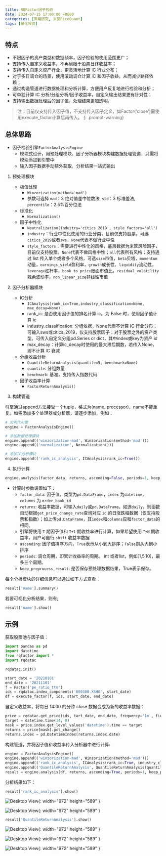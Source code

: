 ```yaml
---
title: RQFactor因子检验
date: 2024-07-15 17:00:00 +0800
categories: [策略研究, 米筐RiceQuant]
tags: [量化投资]
---
```


## 特点

- 不限因子的资产类型和数据频率，因子检验的使用范围更广；
- 支持传入自定义收益率，不再局限于股票日终收益率；
- 支持传入自定义资产行业，更灵活地计算 IC 行业分布；
- 对于多日调仓的场景，使用滚动调仓计算 IC 和因子收益，从而减少路径依赖；
- 通过构造管道进行数据处理和分析计算，方便用户反复地进行检验和分析；
- 可单独计算 IC 分析/分组分析/因子收益率，自定义输出结果更有针对性；
- 支持输出数据处理后的因子值，处理结果更加透明。

> 注：目前仅支持传入因子值，不支持传入因子定义，如Factor('close')需使用execute_factor计算后再传入。
{: .prompt-warning}

## 总体思路

- 因子检验引擎`FactorAnalysisEngine`
    - 模块式设计，用预处理模块，因子分析器模块构建数据处理管道，只需将模块添加到引擎中
    - 输入因子数据手动额外获取，分析结果一站式输出

1. 预处理模块
    - 极值处理
        - `Winzorization(method='mad')`
        - 参数可选择 `mad`：3 绝对值差中位数法, `std`：3 标准差法, `percentile`：2.5%百分位法
    - 标准化
        - `Normalization()`
    - 因子中性化
        - `Neutralization(industry='citics_2019', style_factors='all')`
        - `industry`：行业中性化使用的行业分类，目前仅支持股票。可选`citics_2019`或者`sws`，`None`代表不做行业中性
        - `style_factors`：需要进行中性化的风格，底层数据为米筐风险因子，目前仅支持股票。`None`代表不做风格中性；`all`代表所有风格；支持通过 list 传入单个或者多个风格，可选`size`市值，`beta`贝塔，`momentum`动量，`earnings_yield`盈利率，`growth`成长性，`liquidity`流动性，`leverage`杠杆率，`book_to_price`账面市值比，`residual_volatility`残余波动率，`non_linear_size`非线性市值

2. 因子分析器模块
    - IC分析
        - `ICAnalysis(rank_ic=True,industry_classification=None, max_decay=None)`
        - rank_ic: 是否使用因子值的排名计算 ic。为 False 时，使用因子值计算 ic
        - industry_classification: 分组依据，None代表不计算 IC 行业分布；可输入sws或citics_2019，仅支持股票因子；对于股票之外的资产类型，可传入自定义分组pd.Series or dict，其中index或key为资产 id
        - max_decay：计算ic_decay时使用的最大滞后期数，若传入None，则不计算 IC 衰减
    - 分组收益分析
        - `QuantileReturnAnalysis(quantile=5, benchmark=None)`
        - `quantile`: 分组数量
        - `benchmark`: 基准，支持传入指数代码
    - 因子收益率计算
        - `FactorReturnAnalysis()`

3. 构建管道

引擎通过append方法接受一个tuple，格式为(name, processor)，name不能重复。如需添加多个处理器或分析器，请逐步添加，例如：

```python
# 实例化引擎
engine = FactorAnalysisEngine()

# 添加数据处理模块
engine.append(('winzorization-mad', Winzorization(method='mad')))
engine.append(('normalization', Normalization()))

# 添加IC分析模块
engine.append(('rank_ic_analysis', ICAnalysis(rank_ic=True)))
```

4. 执行计算

```python
engine.analysis(factor_data, returns, ascending=False, periods=1, keep_preprocess_result=False)
```

- 计算时参数设置如下：
    - `factor_data`: 因子值，类型为`pd.DataFrame`，`index` 为`datetime`，`columns` 为 `order_book_id`
    - `returns`: 收益率数据，可输入`daily`或`pd.DataFrame`。如选`daily`，则函数自动根据`get_price_change_rate`查询对应 `id` 的日涨跌幅数据（仅支持股票和指数）；如上传`pd.DataFrame`，其`index`和`columns`应和`factor_data`的相同。
    - 引擎将使用 `T` 期因子值和 `T+1` 期收益率进行计算，如果希望使用 `T+N` 期收益率，用户可自行 `shift` 收益率数据
    - `ascending`: 因子值排序方向，`True`表示从小到大排序；`False`则从大到小排序
    - `periods`: 调仓周期，即累计收益率的周期。 int 或者list，例如[1,5,10]，最多三个周期。
    - `keep_preprocess_result`: 是否保存预处理数据结果，True表示保存。

每个分析模块的详细信息可以通过如下方式查看：

```python
result['name'].summary()
```

若要可视化分析结果，则有;

```python
result['name'].show()
```

## 示例

获取股票池与因子值：

```python
import pandas as pd
import datetime
from rqfactor import *
import rqdatac

rqdatac.init()

start_date = '20210101'
end_date = '20211101'
f = Factor('pe_ratio_ttm')
ids = rqdatac.index_components('000300.XSHG', start_date)
df = execute_factor(f, ids, start_date, end_date)
```

自定义收益率，将每日 14:00 的分钟 close 数据合成为新的收益率数据：

```python
price = rqdatac.get_price(ids, tart_date, end_date, frequency='1m', fields='close', expect_df=False)
target = datetime.time(14, 0)
mask = price.index.get_level_values('datetime').time == target
returns = price[mask].pct_change()
returns.index = pd.DatetimeIndex(returns.index.date)
```

构建管道，并将因子值和收益率传入分析器中进行计算:

```python
engine = FactorAnalysisEngine()
engine.append(('winzorization-mad', Winzorization(method='mad')))
engine.append(('rank_ic_analysis', ICAnalysis(rank_ic=True, industry_classification='sws')))
engine.append(('QuantileReturnAnalysis', QuantileReturnAnalysis(quantile=3, benchmark='000300.XSHG')))
result = engine.analysis(df, returns, ascending=True, periods=1, keep_preprocess_result=True)
```

分析结果如下：

```python
result['rank_ic_analysis'].show()
```

![Desktop View](/images/ricequant/f1.png){: width="972" height="589" }

![Desktop View](/images/ricequant/f2.png){: width="972" height="589" }

```python
result['QuantileReturnAnalysis'].show()
```

![Desktop View](/images/ricequant/f3.png){: width="972" height="589" }

![Desktop View](/images/ricequant/f4.png){: width="972" height="589" }

![Desktop View](/images/ricequant/f5.png){: width="972" height="589" }